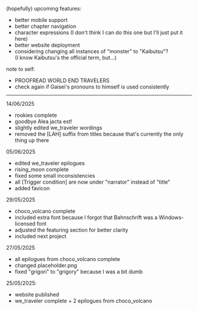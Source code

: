 (hopefully) upcoming features:
- better mobile support
- better chapter navigation
- character expressions (I don't think I can do this one but I'll just put it here)
- better website deployment
- considering changing all instances of "monster" to "Kaibutsu"?<br>(I know Kaibutsu's the official term, but...)

note to self:
- PROOFREAD WORLD END TRAVELERS
- check again if Gaisei's pronouns to himself is used consistently

-------------------------------------------

14/06/2025
- rookies complete
- goodbye Alea jacta est!
- slightly edited we_traveler wordings
- removed the [LAH] suffix from titles because that's currently the only thing up there

05/06/2025
- edited we_traveler epilogues
- rising_moon complete
- fixed some small inconsistencies
- all [Trigger condition] are now under "narrator" instead of "title"
- added favicon

29/05/2025
- choco_volcano complete
- included extra font because I forgot that Bahnschrift was a Windows-licensed font
- adjusted the featuring section for better clarity
- included next project

27/05/2025
- all epilogues from choco_volcano complete
- changed placeholder.png
- fixed "grigori" to "grigory" because I was a bit dumb

25/05/2025:
- website published
- we_traveler complete + 2 epilogues from choco_volcano
